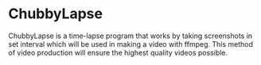 # ChubbyLapse
ChubbyLapse is a time-lapse program that works by taking screenshots in set interval which will be used in making a video with ffmpeg. This method of video production will ensure the highest quality videos possible.
